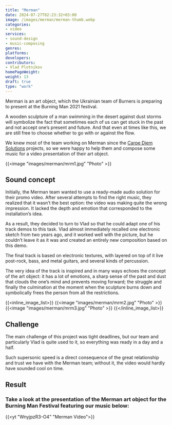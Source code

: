 ```yaml
---
title: "Merman"
date: 2024-07-27T02:23:32+03:00
image: /images/merman/merman-thumb.webp
categories:
- video
services:
- sound-design
- music-composing
genres:
platforms:
developers:
contributors:
- Vlad Plotnikov
homePageWeight:
weight: 13
draft: true
type: "work"
---
```


Merman is an art object, which the Ukrainian team of Burners is preparing to present at the Burning Man 2021 festival.

A wooden sculpture of a man swimming in the desert against dust storms will symbolize the fact that sometimes each of us can get stuck in the past and not accept one’s present and future. And that even at times like this, we are still free to choose whether to go with or against the flow.

We knew most of the team working on Merman since the [Carpe Diem Solutions](/works/carpe-diem-solutions) projects, so we were happy to help them and compose some music for a video presentation of their art object.

{{<image "images/merman/mrm1.jpg" "Photo" >}}

## Sound concept

Initially, the Merman team wanted to use a ready-made audio solution for their promo video. After several attempts to find the right music, they realized that it wasn’t the best option: the video was making quite the wrong impression. It lacked the depth and emotion that corresponded to the installation’s idea.

As a result, they decided to turn to Vlad so that he could adapt one of his track demos to this task. Vlad almost immediately recalled one electronic sketch from two years ago, and it worked well with the picture, but he couldn’t leave it as it was and created an entirely new composition based on this demo.

The final track is based on electronic textures, with layered on top of it live post-rock, bass, and metal guitars, and several kinds of percussion.

The very idea of the track is inspired and in many ways echoes the concept of the art object: it has a lot of emotions, a sharp sense of the past and dust that clouds the one’s mind and prevents moving forward; the struggle and finally the culmination at the moment when the sculpture burns down and symbolically frees the person from all the restrictions.

{{<inline_image_list>}}
{{<image "images/merman/mrm2.jpg" "Photo" >}}
{{<image "images/merman/mrm3.jpg" "Photo" >}}
{{</inline_image_list>}}

## Challenge

The main challenge of this project was tight deadlines, but our team and particularly Vlad is quite used to it, so everything was ready in a day and a half.

Such supersonic speed is a direct consequence of the great relationship and trust we have with the Merman team; without it, the video would hardly have sounded cool on time.

## Result

### Take a look at the presentation of the Merman art object for the Burning Man Festival featuring our music below:

{{<yt "WnyjpzR3-O4" "Merman Video">}}